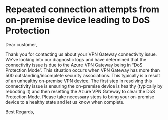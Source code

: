 <properties
pageTitle="Repeated connection attempts from on-premise device leading to DoS Protection"
description="Repeated connection attempts from on-premise device leading to DoS Protection"
infoBubbleText= "Issues with your Site to Site VPN Connectivity were detected. See details on the right."
service="microsoft.network"
resource="vpnGateways"
authors="JRMayberry"
ms.author="rimayber"
displayOrder=""
articleId="aab84c2c-18f5-4c7d-b8e0-e77fbb8030f1"
diagnosticScenario=""
selfHelpType="Diagnostics"
supportTopicIds="32591158,32584882,32584881"
resourceTags=""
productPesIds=""
cloudEnvironments="Public" />

# Repeated connection attempts from on-premise device leading to DoS Protection

<!--issueDescription-->
Dear customer,

Thank you for contacting us about your VPN Gateway connectivity issue. We’ve looking into our diagnostic logs and have determined that the connectivity issue is due to the Azure VPN Gateway being in “DoS Protection Mode”. This situation occurs when VPN Gateway has more than 500 outstanding/incomplete security associations. This typically is a result of an unhealthy on-premise VPN device. The first step in resolving this connectivity issue is ensuring the on-premise device is healthy (typically by rebooting it) and then resetting the Azure VPN Gateway to clear the DoS Protection Mode. Please take necessary steps to bring your on-premise device to a healthy state and let us know when complete.

Best Regards,
<!--/issueDescription-->
